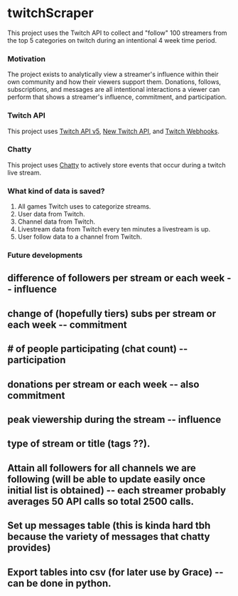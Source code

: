 # twitchScraper
This project uses the Twitch API to collect and "follow" 100 streamers from the top 5 categories on twitch during an intentional 4 week time period.

### Motivation
The project exists to analytically view a streamer's influence within their own community and how their viewers support them. Donations, follows, subscriptions, and messages are all intentional interactions a viewer can perform that shows a streamer's influence, commitment, and participation.

### Twitch API
This project uses [Twitch API v5](https://dev.twitch.tv/docs/v5), [New Twitch API](https://dev.twitch.tv/docs/api), and [Twitch Webhooks](https://dev.twitch.tv/docs/api/webhooks-guide).

### Chatty
This project uses [Chatty](https://chatty.github.io/) to actively store events that occur during a twitch live stream.

### What kind of data is saved?
1. All games Twitch uses to categorize streams.
2. User data from Twitch.
3. Channel data from Twitch.
4. Livestream data from Twitch every ten minutes a livestream is up.
5. User follow data to a channel from Twitch.

### Future developments
## difference of followers per stream or each week -- influence
## change of (hopefully tiers) subs per stream or each week -- commitment
## # of people participating (chat count) -- participation
## donations per stream or each week -- also commitment
## peak viewership during the stream -- influence
## type of stream or title (tags ??). 
## Attain all followers for all channels we are following (will be able to update easily once initial list is obtained) -- each streamer probably averages 50 API calls so total 2500 calls.
## Set up messages table (this is kinda hard tbh because the variety of messages that chatty provides)
## Export tables into csv (for later use by Grace) -- can be done in python.
